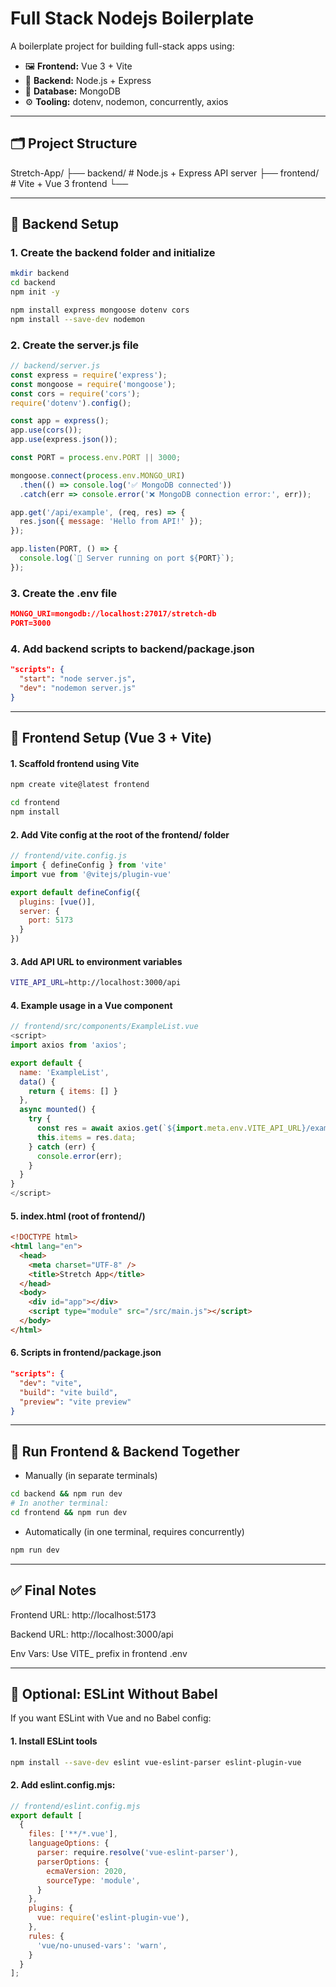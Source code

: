 # Full Stack Nodejs Boilerplate

A boilerplate project for building full-stack apps using:

- 🖼️ **Frontend:** Vue 3 + Vite
- 🧠 **Backend:** Node.js + Express
- 💾 **Database:** MongoDB
- ⚙️ **Tooling:** dotenv, nodemon, concurrently, axios

---

## 🗂️ Project Structure
Stretch-App/ 
  ├── backend/ # Node.js + Express API server 
  ├── frontend/ # Vite + Vue 3 frontend 
  └──

---

## 🔧 Backend Setup

### 1. Create the backend folder and initialize

```bash
mkdir backend
cd backend
npm init -y

npm install express mongoose dotenv cors
npm install --save-dev nodemon
```

### 2. Create the server.js file

```js
// backend/server.js
const express = require('express');
const mongoose = require('mongoose');
const cors = require('cors');
require('dotenv').config();

const app = express();
app.use(cors());
app.use(express.json());

const PORT = process.env.PORT || 3000;

mongoose.connect(process.env.MONGO_URI)
  .then(() => console.log('✅ MongoDB connected'))
  .catch(err => console.error('❌ MongoDB connection error:', err));

app.get('/api/example', (req, res) => {
  res.json({ message: 'Hello from API!' });
});

app.listen(PORT, () => {
  console.log(`🚀 Server running on port ${PORT}`);
});
```

### 3. Create the .env file

```json
MONGO_URI=mongodb://localhost:27017/stretch-db
PORT=3000
```

### 4. Add backend scripts to backend/package.json
```json
"scripts": {
  "start": "node server.js",
  "dev": "nodemon server.js"
}
```
---

## 🎨 Frontend Setup (Vue 3 + Vite)

#### 1. Scaffold frontend using Vite

```bash
npm create vite@latest frontend

cd frontend
npm install
```

#### 2. Add Vite config at the root of the frontend/ folder

```js
// frontend/vite.config.js
import { defineConfig } from 'vite'
import vue from '@vitejs/plugin-vue'

export default defineConfig({
  plugins: [vue()],
  server: {
    port: 5173
  }
})
```
#### 3. Add API URL to environment variables

```bash
VITE_API_URL=http://localhost:3000/api
```

#### 4. Example usage in a Vue component

```js
// frontend/src/components/ExampleList.vue
<script>
import axios from 'axios';

export default {
  name: 'ExampleList',
  data() {
    return { items: [] }
  },
  async mounted() {
    try {
      const res = await axios.get(`${import.meta.env.VITE_API_URL}/example`);
      this.items = res.data;
    } catch (err) {
      console.error(err);
    }
  }
}
</script>
```
#### 5. index.html (root of frontend/)

```html
<!DOCTYPE html>
<html lang="en">
  <head>
    <meta charset="UTF-8" />
    <title>Stretch App</title>
  </head>
  <body>
    <div id="app"></div>
    <script type="module" src="/src/main.js"></script>
  </body>
</html>
```

#### 6. Scripts in frontend/package.json

```json
"scripts": {
  "dev": "vite",
  "build": "vite build",
  "preview": "vite preview"
}
```

---

## 🧩 Run Frontend & Backend Together

- Manually (in separate terminals)
```bash
cd backend && npm run dev
# In another terminal:
cd frontend && npm run dev
```

- Automatically (in one terminal, requires concurrently)
```bash
npm run dev
```

---

## ✅ Final Notes
Frontend URL: http://localhost:5173

Backend URL: http://localhost:3000/api

Env Vars: Use VITE_ prefix in frontend .env

---

## 🧹 Optional: ESLint Without Babel
If you want ESLint with Vue and no Babel config:

#### 1. Install ESLint tools

```bash
npm install --save-dev eslint vue-eslint-parser eslint-plugin-vue
```

#### 2. Add eslint.config.mjs:

```js
// frontend/eslint.config.mjs
export default [
  {
    files: ['**/*.vue'],
    languageOptions: {
      parser: require.resolve('vue-eslint-parser'),
      parserOptions: {
        ecmaVersion: 2020,
        sourceType: 'module',
      }
    },
    plugins: {
      vue: require('eslint-plugin-vue'),
    },
    rules: {
      'vue/no-unused-vars': 'warn',
    }
  }
];
```